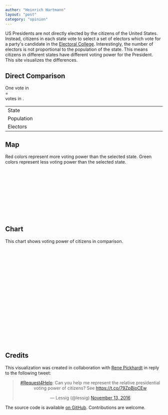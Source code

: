 ```yaml
---
author: "Heinrich Hartmann"
layout: "post"
category: "opinion"
---
```


US Presidents are not directly elected by the citizens of the United
States.  Instead, citizens in each state vote to select a set of
electors which vote for a party's candidate in the
[Electoral College](https://en.wikipedia.org/wiki/Electoral_College_(United_States)).
Interestingly, the number of electors is not proportional to the
population of the state. This means citizens in different states have
different voting power for the President. This site visualizes the
differences.


## Direct Comparison

<script src="//d3js.org/d3.v3.min.js"></script>
<link rel="stylesheet" type="text/css" href="/assets/electoralcollege/style.css">

<div class="tagline">
    One vote in <span class="B-state-full"></span>
    <br> =
    <br> <span class="rat"></span> votes in <span class="A-state-full"></span>.
</div>

<table width="100%">
  <tr>
    <td>State</td>
    <td width="200px"><span class="A-state-full"/></td>
    <td width="200px"><span class="B-state-full"/></td>
  </tr>
  <tr>
    <td>Population</td>
    <td><span class="A-population"/></td>
    <td><span class="B-population"/></td>
  </tr>
  <tr>
    <td>Electors</td>
    <td><span class="A-votes"/></td>
    <td><span class="B-votes"/></td>
  </tr>
</table>

## Map

Red colors represent more voting power than the selected state. Green
colors represent less voting power than the selected state.

<div class="outer">
  <svg id="svg-map"></svg>
</div>

## Chart

This chart shows voting power of citizens in comparison.

<div class="outer" style="height:300px;">
  <div class="inner">
    <svg id="svg-chart"></svg>
  </div>
</div>

<script src="/assets/electoralcollege/script.js"></script>

## Credits

This visualization was created in collaboration with [Rene Pickhardt](https://twitter.com/renepickhardt) in reply to the following tweet:

<center>
<blockquote class="twitter-tweet" data-lang="en"><p lang="en" dir="ltr"><a href="https://twitter.com/hashtag/Request4Help?src=hash">#Request4Help</a>: Can you help me represent the relative presidential voting power of citizens? See <a href="https://t.co/79ZpBjoCEw">https://t.co/79ZpBjoCEw</a></p>&mdash; Lessig (@lessig) <a href="https://twitter.com/lessig/status/797698106360000512">November 13, 2016</a></blockquote> <script async src="//platform.twitter.com/widgets.js" charset="utf-8"></script>
</center>

The source code is available [on GitHub](https://github.com/HeinrichHartmann/us-voting-power-map). Contributions are welcome.
